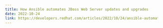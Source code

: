 ```yaml
---
title: How Ansible automates JBoss Web Server updates and upgrades
date: 2022-10-24
link: https://developers.redhat.com/articles/2022/10/24/ansible-automates-jws-updates-upgrades
---
```

